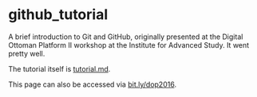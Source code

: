 # github_tutorial
A brief introduction to Git and GitHub, originally presented at the Digital Ottoman Platform II workshop at the Institute for Advanced Study. It went pretty well.

The tutorial itself is [tutorial.md](tutorial.md).

This page can also be accessed via [bit.ly/dop2016](bit.ly/dop2016).
